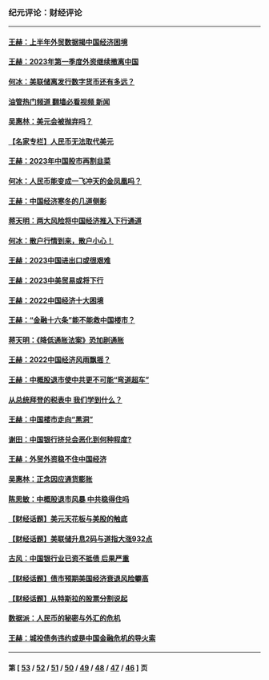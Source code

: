 ### 纪元评论：财经评论
---
#### [王赫：上半年外贸数据揭中国经济困境](../../pages/nsc1026/n14034198.md?07290330) 
#### [王赫：2023年第一季度外资继续撤离中国](../../pages/nsc1026/n13988870.md?07290330) 
#### [何冰：美联储离发行数字货币还有多远？](../../pages/nsc1026/n13986109.md?07290330) 
#### [油管热门频道 翻墙必看视频 新闻](ok?07290330)
#### [吴惠林：美元会被抛弃吗？](../../pages/nsc1026/n13984087.md?07290330) 
#### [【名家专栏】人民币无法取代美元](../../pages/nsc1026/n13974270.md?07290330) 
#### [王赫：2023年中国股市再割韭菜](../../pages/nsc1026/n13965334.md?07290330) 
#### [何冰：人民币能变成一飞冲天的金凤凰吗？](../../pages/nsc1026/n13964999.md?07290330) 
#### [王赫：中国经济寒冬的几道侧影](../../pages/nsc1026/n13932953.md?07290330) 
#### [蒋天明：两大风险将中国经济推入下行通道](../../pages/nsc1026/n13929820.md?07290330) 
#### [何冰：散户行情到来，散户小心！](../../pages/nsc1026/n13928308.md?07290330) 
#### [王赫：2023中国进出口或很艰难](../../pages/nsc1026/n13911515.md?07290330) 
#### [王赫：2023中美贸易或将下行](../../pages/nsc1026/n13899005.md?07290330) 
#### [王赫：2022中国经济十大困境](../../pages/nsc1026/n13883766.md?07290330) 
#### [王赫：“金融十六条”能不能救中国楼市？](../../pages/nsc1026/n13868431.md?07290330) 
#### [蒋天明：《降低通胀法案》恐加剧通胀](../../pages/nsc1026/n13806996.md?07290330) 
#### [王赫：2022中国经济风雨飘摇？](../../pages/nsc1026/n13803207.md?07290330) 
#### [王赫：中概股退市使中共更不可能“弯道超车”](../../pages/nsc1026/n13802858.md?07290330) 
#### [从总统拜登的税表中 我们学到什么？](../../pages/nsc1026/n13773081.md?07290330) 
#### [王赫：中国楼市走向“黑洞”](../../pages/nsc1026/n13770647.md?07290330) 
#### [谢田：中国银行挤兑会恶化到何种程度?](../../pages/nsc1026/n13766965.md?07290330) 
#### [王赫：外贸外资稳不住中国经济](../../pages/nsc1026/n13753933.md?07290330) 
#### [吴惠林：正念因应通货膨胀](../../pages/nsc1026/n13750350.md?07290330) 
#### [陈思敏：中概股退市风暴 中共稳得住吗](../../pages/nsc1026/n13738978.md?07290330) 
#### [【财经话题】美元天花板与美股的触底](../../pages/nsc1026/n13736495.md?07290330) 
#### [【财经话题】美联储升息2码与道指大涨932点](../../pages/nsc1026/n13727377.md?07290330) 
#### [古风：中国银行业已资不抵债 后果严重](../../pages/nsc1026/n13726111.md?07290330) 
#### [【财经话题】债市预期美国经济衰退风险攀高](../../pages/nsc1026/n13698043.md?07290330) 
#### [【财经话题】从特斯拉的股票分割说起](../../pages/nsc1026/n13679733.md?07290330) 
#### [数据派：人民币的秘密与外汇的危机](../../pages/nsc1026/n13667092.md?07290330) 
#### [王赫：城投债务违约或是中国金融危机的导火索](../../pages/nsc1026/n13665322.md?07290330) 

---
#### 第 [ [53](./53.md?07290330) / [52](./52.md?07290330) / [51](./51.md?07290330) / [50](./50.md?07290330) / [49](./49.md?07290330) / [48](./48.md?07290330) / [47](./47.md?07290330) / [46](./46.md?07290330) ] 页
